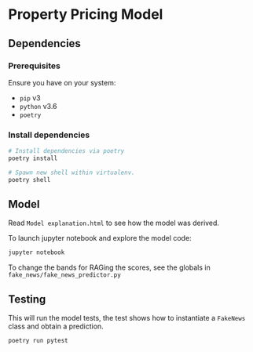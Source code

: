 # Property Pricing Model

## Dependencies

### Prerequisites

Ensure you have on your system:

* `pip` v3
* `python` v3.6
* `poetry`

### Install dependencies

``` bash
# Install dependencies via poetry
poetry install

# Spawn new shell within virtualenv.
poetry shell
```

## Model

Read `Model explanation.html` to see how the model was derived.

To launch jupyter notebook and explore the model code:

```bash
jupyter notebook
```

To change the bands for RAGing the scores, see the globals in `fake_news/fake_news_predictor.py`

## Testing

This will run the model tests, the test shows how to instantiate a `FakeNews` class and obtain a prediction.

``` bash
poetry run pytest
```
